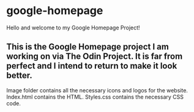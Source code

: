 # google-homepage

Hello and welcome to my Google Homepage Project! 

This is the Google Homepage project I am working on via The Odin Project.
It is far from perfect and I intend to return to make it look better.
-------------------------------------------------------------------------------
Image folder contains all the necessary icons and logos for the website.
Index.html contains the HTML.
Styles.css contains the necessary CSS code.
